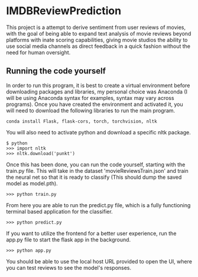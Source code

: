 # IMDBReviewPrediction

This project is a attempt to derive sentiment from user reviews of movies, with the goal of being able to expand text analysis of movie reviews beyond platforms with inate scoring capabilities, giving movie studios the ability to use social media channels as direct feedback in a quick fashion without the need for human oversight.

## Running the code yourself

In order to run this program, it is best to create a virtual environment before downloading packages and libraries, my personal choice was Anaconda (I will be using Anaconda syntax for examples, syntax may vary across programs). Once you have created the environment and activated it, you will need to download the following libraries to run the main program.
```
conda install Flask, flask-cors, torch, torchvision, nltk
```
You will also need to activate python and download a specific nltk package.
```
$ python
>>> import nltk
>>> nltk.download('punkt')
```
Once this has been done, you can run the code yourself, starting with the train.py file. This will take in the dataset 'movieReviewsTrain.json' and train the neural net so that it is ready to classify (This should dump the saved model as model.pth).
```
>>> python train.py
```
From here you are able to run the predict.py file, which is a fully functioning terminal based application for the classifier.
```
>>> python predict.py
```
If you want to utilize the frontend for a better user experience, run the app.py file to start the flask app in the background. 
```
>>> python app.py
```
You should be able to use the local host URL provided to open the UI, where you can test reviews to see the model's responses.
